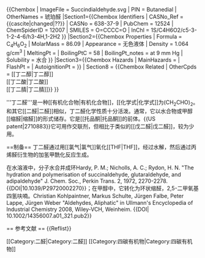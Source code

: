 {{Chembox
| ImageFile = Succindialdehyde.svg
| PIN = Butanedial
| OtherNames = 琥珀醛
|Section1={{Chembox Identifiers
|  CASNo_Ref = {{cascite|changed|??}}
| CASNo = 638-37-9
| PubChem = 12524
| ChemSpiderID = 12007
| SMILES = O=CCCC=O
| InChI = 1S/C4H6O2/c5-3-1-2-4-6/h3-4H,1-2H2
  }}
|Section2={{Chembox Properties
| Formula = C<sub>4</sub>H<sub>6</sub>O<sub>2</sub>
| MolarMass = 86.09
| Appearance = 无色液体
| Density = 1.064 g/cm<sup>3</sup>
| MeltingPt = 
| BoilingPtC = 58
| BoilingPt_notes = at 9 mm Hg
| Solubility = 水合
  }}
|Section3={{Chembox Hazards
| MainHazards = 
| FlashPt = 
| AutoignitionPt = 
 }}
| Section8 = {{Chembox Related
| OtherCpds = [[丁二醇|丁二醇]]<BR>[[丁二酸|丁二酸]]<BR>[[丁二腈|丁二腈]]}}
}}

'''丁二醛'''是一种[[有机化合物|有机化合物]]，[[化学式|化学式]]为(CH<sub>2</sub>CHO)<sub>2</sub>。和其它[[二醛|二醛]]相似，丁二醛化学性质十分活泼。通常，它以水合物或甲醇[[缩醛|缩醛]]的形式储存。它是[[托品酮|托品酮]]的前体。<ref>{{US patent|2710883}}</ref>它可用作交联剂，但相比于类似的[[戊二醛|戊二醛]]，较为少用。

==制备==
丁二醛通过用[[氯气|氯气]]氧化[[THF|THF]]，经过水解，然后通过丙烯醛衍生物的加氢甲酰化反应生成。

在水溶液中，分子水合并成环<ref>Hardy, P. M.; Nicholls, A. C.; Rydon, H. N. "The hydration and polymerisation of succinaldehyde, glutaraldehyde, and adipaldehyde"  J. Chem. Soc., Perkin Trans. 2, 1972, 2270-2278. {{DOI|10.1039/P29720002270}}</ref>；在甲醇中，它转化为环状缩醛，2,5-二甲氧基四氢呋喃。<ref>Christian Kohlpaintner, Markus Schulte, Jürgen Falbe, Peter Lappe, Jürgen Weber "Aldehydes, Aliphatic" in Ullmann's Encyclopedia of Industrial Chemistry 2008, Wiley-VCH, Weinheim. {{DOI| 10.1002/14356007.a01_321.pub2}}</ref>

== 参考文献 ==
{{Reflist}}

[[Category:二醛|Category:二醛]]
[[Category:四碳有机物|Category:四碳有机物]]